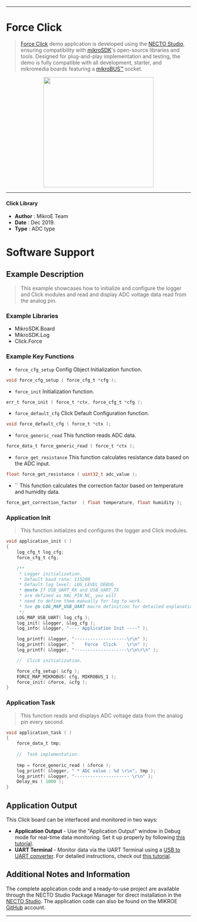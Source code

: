 
---
# Force Click

> [Force Click](https://www.mikroe.com/?pid_product=MIKROE-2065) demo application is developed using
the [NECTO Studio](https://www.mikroe.com/necto), ensuring compatibility with [mikroSDK](https://www.mikroe.com/mikrosdk)'s
open-source libraries and tools. Designed for plug-and-play implementation and testing, the demo is fully compatible with
all development, starter, and mikromedia boards featuring a [mikroBUS&trade;](https://www.mikroe.com/mikrobus) socket.

<p align="center">
  <img src="https://www.mikroe.com/?pid_product=MIKROE-2065&image=1" height=300px>
</p>

---

#### Click Library

- **Author**        : MikroE Team
- **Date**          : Dec 2019.
- **Type**          : ADC type

# Software Support

## Example Description

> This example showcases how to initialize and configure the logger and Click modules and 
  read and display ADC voltage data read from the analog pin.

### Example Libraries

- MikroSDK.Board
- MikroSDK.Log
- Click.Force

### Example Key Functions

- `force_cfg_setup` Config Object Initialization function. 
```c
void force_cfg_setup ( force_cfg_t *cfg );
``` 
 
- `force_init` Initialization function. 
```c
err_t force_init ( force_t *ctx, force_cfg_t *cfg );
```

- `force_default_cfg` Click Default Configuration function. 
```c
void force_default_cfg ( force_t *ctx );
```

- `force_generic_read` This function reads ADC data. 
```c
force_data_t force_generic_read ( force_t *ctx );
```
 
- `force_get_resistance` This function calculates resistance data based on the ADC input. 
```c
float force_get_resistance ( uint32_t adc_value );
```

- `` This function calculates the correction factor based on temperature and humidity data. 
```c
force_get_correction_factor  ( float temperature, float humidity );
```

### Application Init

> This function initializes and configures the logger and Click modules. 

```c
void application_init ( )
{
    log_cfg_t log_cfg;
    force_cfg_t cfg;

    /** 
     * Logger initialization.
     * Default baud rate: 115200
     * Default log level: LOG_LEVEL_DEBUG
     * @note If USB_UART_RX and USB_UART_TX 
     * are defined as HAL_PIN_NC, you will 
     * need to define them manually for log to work. 
     * See @b LOG_MAP_USB_UART macro definition for detailed explanation.
     */
    LOG_MAP_USB_UART( log_cfg );
    log_init( &logger, &log_cfg );
    log_info( &logger, "---- Application Init ----" );

    log_printf( &logger, "--------------------\r\n" );
    log_printf( &logger, "    Force  Click    \r\n" );
    log_printf( &logger, "--------------------\r\n\r\n" );

    //  Click initialization.

    force_cfg_setup( &cfg );
    FORCE_MAP_MIKROBUS( cfg, MIKROBUS_1 );
    force_init( &force, &cfg );
}
```

### Application Task

> This function reads and displays ADC voltage data from the analog pin every second. 

```c
void application_task ( )
{
    force_data_t tmp;
    
    //  Task implementation.
    
    tmp = force_generic_read ( &force );
    log_printf( &logger, " * ADC value : %d \r\n", tmp );
    log_printf( &logger, "--------------------- \r\n" );
    Delay_ms ( 1000 );
}
```

## Application Output

This Click board can be interfaced and monitored in two ways:
- **Application Output** - Use the "Application Output" window in Debug mode for real-time data monitoring.
Set it up properly by following [this tutorial](https://www.youtube.com/watch?v=ta5yyk1Woy4).
- **UART Terminal** - Monitor data via the UART Terminal using
a [USB to UART converter](https://www.mikroe.com/click/interface/usb?interface*=uart,uart). For detailed instructions,
check out [this tutorial](https://help.mikroe.com/necto/v2/Getting%20Started/Tools/UARTTerminalTool).

## Additional Notes and Information

The complete application code and a ready-to-use project are available through the NECTO Studio Package Manager for 
direct installation in the [NECTO Studio](https://www.mikroe.com/necto). The application code can also be found on
the MIKROE [GitHub](https://github.com/MikroElektronika/mikrosdk_click_v2) account.

---
